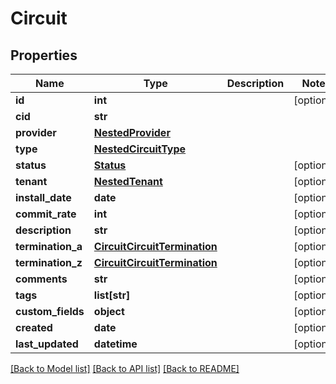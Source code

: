 # Circuit

## Properties
Name | Type | Description | Notes
------------ | ------------- | ------------- | -------------
**id** | **int** |  | [optional] 
**cid** | **str** |  | 
**provider** | [**NestedProvider**](NestedProvider.md) |  | 
**type** | [**NestedCircuitType**](NestedCircuitType.md) |  | 
**status** | [**Status**](Status.md) |  | [optional] 
**tenant** | [**NestedTenant**](NestedTenant.md) |  | [optional] 
**install_date** | **date** |  | [optional] 
**commit_rate** | **int** |  | [optional] 
**description** | **str** |  | [optional] 
**termination_a** | [**CircuitCircuitTermination**](CircuitCircuitTermination.md) |  | [optional] 
**termination_z** | [**CircuitCircuitTermination**](CircuitCircuitTermination.md) |  | [optional] 
**comments** | **str** |  | [optional] 
**tags** | **list[str]** |  | [optional] 
**custom_fields** | **object** |  | [optional] 
**created** | **date** |  | [optional] 
**last_updated** | **datetime** |  | [optional] 

[[Back to Model list]](../README.md#documentation-for-models) [[Back to API list]](../README.md#documentation-for-api-endpoints) [[Back to README]](../README.md)


